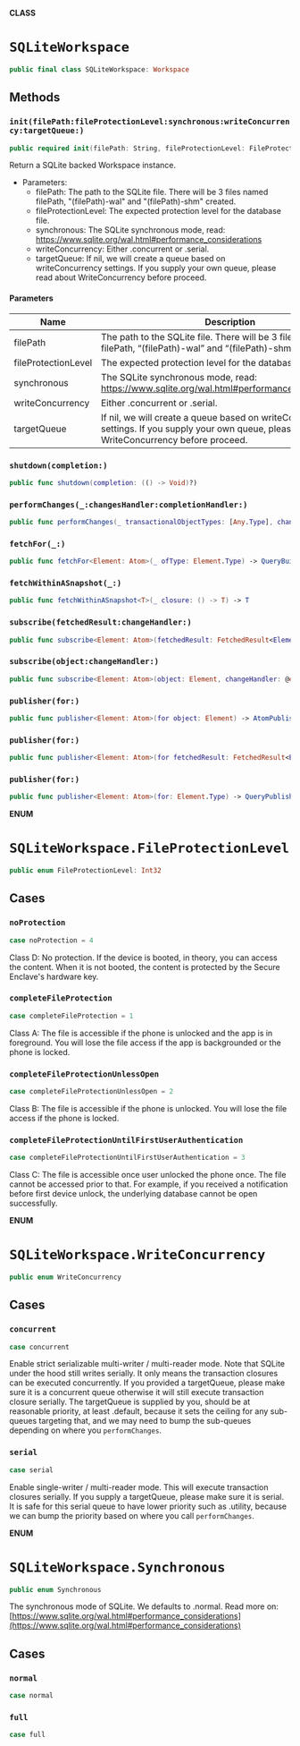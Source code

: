 **CLASS**

# `SQLiteWorkspace`

```swift
public final class SQLiteWorkspace: Workspace
```

## Methods
### `init(filePath:fileProtectionLevel:synchronous:writeConcurrency:targetQueue:)`

```swift
public required init(filePath: String, fileProtectionLevel: FileProtectionLevel, synchronous: Synchronous = .normal, writeConcurrency: WriteConcurrency = .concurrent, targetQueue: DispatchQueue? = nil)
```

 Return a SQLite backed Workspace instance.

 - Parameters:
    - filePath: The path to the SQLite file. There will be 3 files named filePath, "\(filePath)-wal" and "\(filePath)-shm" created.
    - fileProtectionLevel: The expected protection level for the database file.
    - synchronous: The SQLite synchronous mode, read: https://www.sqlite.org/wal.html#performance_considerations
    - writeConcurrency: Either .concurrent or .serial.
    - targetQueue: If nil, we will create a queue based on writeConcurrency settings. If you supply your own queue, please read
                   about WriteConcurrency before proceed.

#### Parameters

| Name | Description |
| ---- | ----------- |
| filePath | The path to the SQLite file. There will be 3 files named filePath, “(filePath)-wal” and “(filePath)-shm” created. |
| fileProtectionLevel | The expected protection level for the database file. |
| synchronous | The SQLite synchronous mode, read: https://www.sqlite.org/wal.html#performance_considerations |
| writeConcurrency | Either .concurrent or .serial. |
| targetQueue | If nil, we will create a queue based on writeConcurrency settings. If you supply your own queue, please read about WriteConcurrency before proceed. |

### `shutdown(completion:)`

```swift
public func shutdown(completion: (() -> Void)?)
```

### `performChanges(_:changesHandler:completionHandler:)`

```swift
public func performChanges(_ transactionalObjectTypes: [Any.Type], changesHandler: @escaping Workspace.ChangesHandler, completionHandler: Workspace.CompletionHandler? = nil)
```

### `fetchFor(_:)`

```swift
public func fetchFor<Element: Atom>(_ ofType: Element.Type) -> QueryBuilder<Element>
```

### `fetchWithinASnapshot(_:)`

```swift
public func fetchWithinASnapshot<T>(_ closure: () -> T) -> T
```

### `subscribe(fetchedResult:changeHandler:)`

```swift
public func subscribe<Element: Atom>(fetchedResult: FetchedResult<Element>, changeHandler: @escaping (_: FetchedResult<Element>) -> Void) -> Workspace.Subscription where Element: Equatable
```

### `subscribe(object:changeHandler:)`

```swift
public func subscribe<Element: Atom>(object: Element, changeHandler: @escaping (_: SubscribedObject<Element>) -> Void) -> Workspace.Subscription where Element: Equatable
```

### `publisher(for:)`

```swift
public func publisher<Element: Atom>(for object: Element) -> AtomPublisher<Element> where Element: Equatable
```

### `publisher(for:)`

```swift
public func publisher<Element: Atom>(for fetchedResult: FetchedResult<Element>) -> FetchedResultPublisher<Element> where Element: Equatable
```

### `publisher(for:)`

```swift
public func publisher<Element: Atom>(for: Element.Type) -> QueryPublisherBuilder<Element> where Element: Equatable
```


**ENUM**

# `SQLiteWorkspace.FileProtectionLevel`

```swift
public enum FileProtectionLevel: Int32
```

## Cases
### `noProtection`

```swift
case noProtection = 4
```

Class D: No protection. If the device is booted, in theory, you can access the content.
When it is not booted, the content is protected by the Secure Enclave's hardware key.

### `completeFileProtection`

```swift
case completeFileProtection = 1
```

Class A: The file is accessible if the phone is unlocked and the app is in foreground.
You will lose the file access if the app is backgrounded or the phone is locked.

### `completeFileProtectionUnlessOpen`

```swift
case completeFileProtectionUnlessOpen = 2
```

Class B: The file is accessible if the phone is unlocked. You will lose the file access
if the phone is locked.

### `completeFileProtectionUntilFirstUserAuthentication`

```swift
case completeFileProtectionUntilFirstUserAuthentication = 3
```

Class C: The file is accessible once user unlocked the phone once. The file cannot be
accessed prior to that. For example, if you received a notification before first device
unlock, the underlying database cannot be open successfully.


**ENUM**

# `SQLiteWorkspace.WriteConcurrency`

```swift
public enum WriteConcurrency
```

## Cases
### `concurrent`

```swift
case concurrent
```

Enable strict serializable multi-writer / multi-reader mode. Note that SQLite under the
hood still writes serially. It only means the transaction closures can be executed
concurrently. If you provided a targetQueue, please make sure it is a concurrent queue
otherwise it will still execute transaction closure serially. The targetQueue is supplied
by you, should be at reasonable priority, at least .default, because it sets the ceiling
for any sub-queues targeting that, and we may need to bump the sub-queues depending on
where you `performChanges`.

### `serial`

```swift
case serial
```

Enable single-writer / multi-reader mode. This will execute transaction closures serially.
If you supply a targetQueue, please make sure it is serial. It is safe for this serial queue
to have lower priority such as .utility, because we can bump the priority based on where
you call `performChanges`.


**ENUM**

# `SQLiteWorkspace.Synchronous`

```swift
public enum Synchronous
```

The synchronous mode of SQLite. We defaults to .normal. Read more on: [https://www.sqlite.org/wal.html#performance_considerations](https://www.sqlite.org/wal.html#performance_considerations)

## Cases
### `normal`

```swift
case normal
```

### `full`

```swift
case full
```
